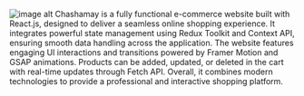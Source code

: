![image alt](https://github.com/usmanwarisalizia/E-Commerence-Shopping-Website/blob/36ec8f96d31ce02ced99f5f660af4e463a19a2c0/E-commerece.png)
Chashamay is a fully functional e-commerce website built with React.js, designed to deliver a seamless online shopping experience. It integrates powerful state management using Redux Toolkit and Context API, ensuring smooth data handling across the application. The website features engaging UI interactions and transitions powered by Framer Motion and GSAP animations. Products can be added, updated, or deleted in the cart with real-time updates through Fetch API. Overall, it combines modern technologies to provide a professional and interactive shopping platform.
